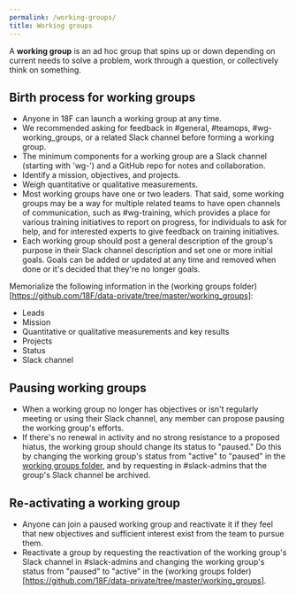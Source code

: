 ```yaml
---
permalink: /working-groups/
title: Working groups
---
```

A **working group** is an ad hoc group that spins up or down depending on
current needs to solve a problem, work through a question, or collectively
think on something.

## Birth process for working groups
* Anyone in 18F can launch a working group at any time.  
* We recommended asking for feedback in #general, #teamops, #wg-working_groups, or a related Slack channel before forming a working group.
* The minimum components for a working group are a Slack channel (starting with 'wg-') and a GitHub repo for notes and collaboration.  
* Identify a mission, objectives, and projects. 
* Weigh quantitative or qualitative measurements.  
* Most working groups have one or two leaders. That said, some working groups
may be a way for multiple related teams to have open channels of communication,
such as #wg-training, which provides a place for various training initiatives
to report on progress, for individuals to ask for help, and for interested experts
to give feedback on training initiatives.
* Each working group should post a general description of the group's purpose in their Slack channel description and set one or more initial goals. Goals can be added or updated at any time and removed when done or it's decided that they're no longer goals.

Memorialize the following information in the (working groups folder)[https://github.com/18F/data-private/tree/master/working_groups]:
* Leads
* Mission
* Quantitative or qualitative measurements and key results 
* Projects
* Status
* Slack channel

## Pausing working groups
* When a working group no longer has objectives or isn't regularly meeting or using their Slack channel, any member can propose pausing the working group's efforts.
* If there's no renewal in activity and no strong resistance to a proposed hiatus, the working group should change its status to "paused." Do this by changing the working group's status from "active" to "paused" in the [working groups folder](https://github.com/18F/data-private/tree/master/working_groups), and by requesting in #slack-admins that the group's Slack channel be archived.  

## Re-activating a working group
* Anyone can join a paused working group and reactivate it if they feel that new objectives and sufficient interest exist from the team to pursue them.  
* Reactivate a group by requesting the reactivation of the working group's Slack channel in #slack-admins and changing the working group's status from "paused" to "active" in the (working groups folder)[https://github.com/18F/data-private/tree/master/working_groups].  
